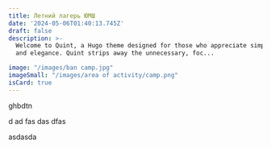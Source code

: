 ```yaml
---
title: Летний лагерь ЮМШ
date: '2024-05-06T01:40:13.745Z'
draft: false
description: >-
  Welcome to Quint, a Hugo theme designed for those who appreciate simplicity
  and elegance. Quint strips away the unnecessary, foc...

image: "/images/ban camp.jpg"
imageSmall: "/images/area of ​​activity/camp.png"
isCard: true
---
```

ghbdtn

  d
  ad
  fas
  das
  dfas


asdasda
